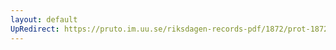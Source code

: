 ```yaml
---
layout: default
UpRedirect: https://pruto.im.uu.se/riksdagen-records-pdf/1872/prot-1872--fk--217/prot-1872--fk--217_012.pdf
---
```

